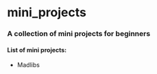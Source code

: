 # mini_projects
### A collection of mini projects for beginners

#### List of mini projects:

* Madlibs
